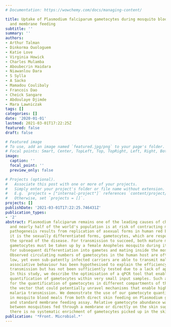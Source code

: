 ```yaml
---
# Documentation: https://wowchemy.com/docs/managing-content/

title: Uptake of Plasmodium falciparum gametocytes during mosquito bloodmeal by direct
  and membrane feeding
subtitle: ''
summary: ''
authors:
- Arthur Talman
- Dinkorma Ouologuem
- Katie Love
- Virginia Howick
- Charles Mulamba
- Aboubecrin Haidara
- Niawanlou Dara
- S Sylla
- A Sacko
- Mamadou Coulibaly
- Francois Dao
- Cheick Sangare
- Abdoulaye Djimde
- Mara Lawniczak
tags: []
categories: []
date: '2020-01-01'
lastmod: 2021-03-01T17:22:25Z
featured: false
draft: false

# Featured image
# To use, add an image named `featured.jpg/png` to your page's folder.
# Focal points: Smart, Center, TopLeft, Top, TopRight, Left, Right, BottomLeft, Bottom, BottomRight.
image:
  caption: ''
  focal_point: ''
  preview_only: false

# Projects (optional).
#   Associate this post with one or more of your projects.
#   Simply enter your project's folder or file name without extension.
#   E.g. `projects = ["internal-project"]` references `content/project/deep-learning/index.md`.
#   Otherwise, set `projects = []`.
projects: []
publishDate: '2021-03-01T17:22:25.746431Z'
publication_types:
- '2'
abstract: Plasmodium falciparum remains one of the leading causes of child mortality,
  and nearly half of the world's population is at risk of contracting malaria. While
  pathogenesis results from replication of asexual forms in human red blood cells,
  it is the sexually differentiated forms, gametocytes, which are responsible for
  the spread of the disease. For transmission to succeed, both mature male and female
  gametocytes must be taken up by a female Anopheles mosquito during its blood meal
  for subsequent differentiation into gametes and mating inside the mosquito gut.
  Observed circulating numbers of gametocytes in the human host are often surprisingly
  low, yet even sub-patently infected carriers are able to transmit malaria. A pre-fertilisation
  associative behaviour has been hypothesised to explain the efficiency of human-to-mosquito
  transmission but has not been sufficiently tested due to a lack of appropriate tools.
  In this study, we describe the optimisation of a qPCR tool that enables the relative
  quantification of gametocytes within very small input samples. Such a tool allows
  for the quantification of gametocytes in different compartments of the host and
  the vector that could potentially unravel mechanisms that enable highly efficient
  malaria transmission. We demonstrate the use of our gametocyte quantification method
  in mosquito blood meals from both direct skin feeding on Plasmodium gametocyte carriers
  and standard membrane feeding assay. Relative gametocyte abundance was not different
  between mosquitoes fed through a membrane or directly on the skin suggesting that
  there is no systematic enrichment of gametocytes picked up in the skin.
publication: '*Front. Microbiol.*'
---
```

